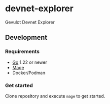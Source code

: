 # devnet-explorer
Gevulot Devnet Explorer

## Development

### Requirements

- [Go](https://go.dev/) 1.22 or newer
- [Mage](https://magefile.org/) 
- Docker/Podman

### Get started

Clone repository and execute `mage` to get started.
